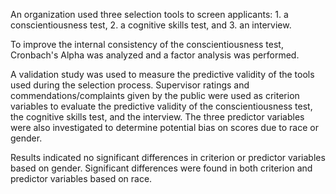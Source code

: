 An organization used three selection tools to screen applicants: 1. a conscientiousness test, 2. a cognitive skills test, and 3. an interview.

To improve the internal consistency of the conscientiousness test, Cronbach's Alpha was analyzed and a factor analysis was performed.

A validation study was used to measure the predictive validity of the tools used during the selection process. Supervisor ratings and 
commendations/complaints given by the public were used as criterion variables to evaluate the predictive validity of the conscientiousness test, 
the cognitive skills test, and the interview. The three predictor variables were also investigated to determine potential bias on scores due to race 
or gender.

Results indicated no significant differences in criterion or predictor variables based on gender. Significant differences were found in both criterion
and predictor variables based on race.
